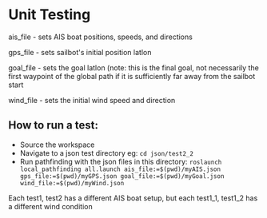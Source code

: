 # Unit Testing 

ais\_file - sets AIS boat positions, speeds, and directions

gps\_file - sets sailbot's initial position latlon

goal\_file - sets the goal latlon (note: this is the final goal, not necessarily the first waypoint of the global path if it is sufficiently far away from the sailbot start

wind\_file - sets the initial wind speed and direction

## How to run a test:

* Source the workspace
* Navigate to a json test directory eg: `cd json/test2_2`
* Run pathfinding with the json files in this directory: `roslaunch local_pathfinding all.launch ais_file:=$(pwd)/myAIS.json gps_file:=$(pwd)/myGPS.json goal_file:=$(pwd)/myGoal.json wind_file:=$(pwd)/myWind.json`


Each test1, test2 has a different AIS boat setup, but each test1\_1, test1\_2 has a different wind condition
